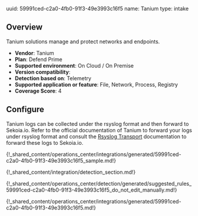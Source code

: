 uuid: 59991ced-c2a0-4fb0-91f3-49e3993c16f5
name: Tanium
type: intake

## Overview
Tanium solutions manage and protect networks and endpoints.

- **Vendor**: Tanium
- **Plan**: Defend Prime
- **Supported environment**: On Cloud / On Premise
- **Version compatibility**:
- **Detection based on**: Telemetry
- **Supported application or feature**: File, Network, Process, Registry
- **Coverage Score**: 4

## Configure
Tanium logs can be collected under the rsyslog format and then forward to Sekoia.io. Refer to the official documentation of Tanium to forward your logs under rsyslog format and consult the [Rsyslog Transport](../../../ingestion_methods/rsyslog/) documentation to forward these logs to Sekoia.io.

{!_shared_content/operations_center/integrations/generated/59991ced-c2a0-4fb0-91f3-49e3993c16f5_sample.md!}

{!_shared_content/integration/detection_section.md!}

{!_shared_content/operations_center/detection/generated/suggested_rules_59991ced-c2a0-4fb0-91f3-49e3993c16f5_do_not_edit_manually.md!}

{!_shared_content/operations_center/integrations/generated/59991ced-c2a0-4fb0-91f3-49e3993c16f5.md!}
